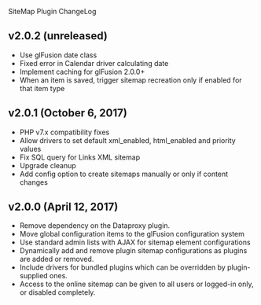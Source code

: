 SiteMap Plugin ChangeLog

## v2.0.2 (unreleased)
  - Use glFusion date class
  - Fixed error in Calendar driver calculating date
  - Implement caching for glFusion 2.0.0+
  - When an item is saved, trigger sitemap recreation only if enabled for that item type

## v2.0.1 (October 6, 2017)
  - PHP v7.x compatibility fixes
  - Allow drivers to set default xml_enabled, html_enabled and priority values
  - Fix SQL query for Links XML sitemap
  - Upgrade cleanup
  - Add config option to create sitemaps manually or only if content changes

## v2.0.0 (April 12, 2017)
  - Remove dependency on the Dataproxy plugin.
  - Move global configuration items to the glFusion configuration system
  - Use standard admin lists with AJAX for sitemap element configurations
  - Dynamically add and remove plugin sitemap configurations as plugins are added or removed.
  - Include drivers for bundled plugins which can be overridden by plugin-supplied ones.
  - Access to the online sitemap can be given to all users or logged-in only, or disabled completely.

